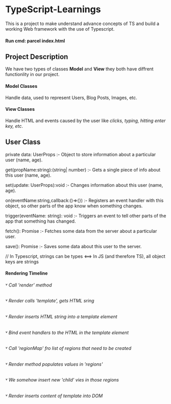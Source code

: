 # TypeScript-Learnings

This is a project to make understand advance
concepts of TS and build a working Web framework with the use of Typescript.

#### Run cmd: parcel index.html

## Project Description

We have two types of classes **Model** and **View** they both have diffrent functionlity in our project.

#### Model Classes

Handle data, used to represent Users, Blog Posts, Images, etc.

#### View Classes

Handle HTML and events caused by the user like _clicks, typing, hitting enter key, etc_.

## User Class

private data: UserProps :- Object to store information about a particular user (name, age).

get(propName:string):(string| number) :- Gets a single piece of info about this user (name, age).

set(update: UserProps):void :- Changes information about this user (name, age).

on(eventName:string,callback:()=>{}) :- Registers an event handler with this object, so other parts of the app know when something changes.

trigger(eventName: string): void :- Triggers an event to tell other parts of the app that something has changed.

fetch(): Promise :- Fetches some data from the server about a particular user.

save(): Promise :- Saves some data about this user to the server.

// In Typescript, strings can be types <==> In JS (and therefore TS), all object keys are strings

#### Rendering Timeline

###### ˅ Call _'render'_ method

###### ˅ Render calls _'template'_, gets HTML sring

###### ˅ Render inserts HTML string into a template element

###### ˅ Bind event handlers to the HTML in the template element

###### ˅ Call _'regionMap'_ fro list of regions that need to be created

###### ˅ Render method populates values in _'regions'_

###### ˅ We somehow insert new _'child'_ vies in those regions

###### ˅ Render inserts content of template into DOM
